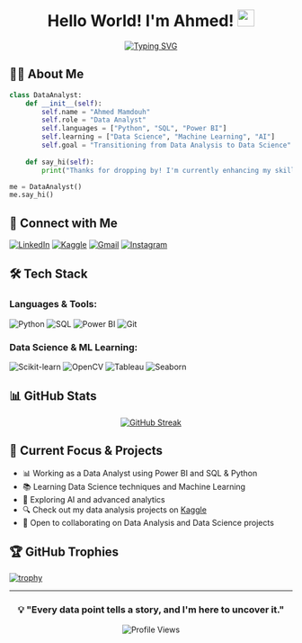 <div align="center">
  
# Hello World! I'm Ahmed! <img src="https://raw.githubusercontent.com/MartinHeinz/MartinHeinz/master/wave.gif" width="30px" height="30px">

[![Typing SVG](https://readme-typing-svg.demolab.com?font=Fira+Code&pause=1000&color=2D9ECF&center=true&vCenter=true&random=false&width=600&lines=Data+Analyst;Aspiring+Data+Scientist;Always+learning+new+things)](https://git.io/typing-svg)

</div>

## 👨‍💻 About Me

```python
class DataAnalyst:
    def __init__(self):
        self.name = "Ahmed Mamdouh"
        self.role = "Data Analyst"
        self.languages = ["Python", "SQL", "Power BI"]
        self.learning = ["Data Science", "Machine Learning", "AI"]
        self.goal = "Transitioning from Data Analysis to Data Science"
    
    def say_hi(self):
        print("Thanks for dropping by! I'm currently enhancing my skills in Data Science while working as a Data Analyst.")

me = DataAnalyst()
me.say_hi()
```

## 🔗 Connect with Me
[![LinkedIn](https://img.shields.io/badge/LinkedIn-0077B5?style=for-the-badge&logo=linkedin&logoColor=white)](https://www.linkedin.com/in/ahmed-mamdouh-516979222/)
[![Kaggle](https://img.shields.io/badge/Kaggle-20BEFF?style=for-the-badge&logo=kaggle&logoColor=white)](https://www.kaggle.com/ahmedm22)
[![Gmail](https://img.shields.io/badge/Gmail-D14836?style=for-the-badge&logo=gmail&logoColor=white)](mailto:am0063168@gmail.com)
[![Instagram](https://img.shields.io/badge/Instagram-E4405F?style=for-the-badge&logo=instagram&logoColor=white)](https://www.instagram.com/ahmedmamdouh1007/)

## 🛠️ Tech Stack

### Languages & Tools:
![Python](https://img.shields.io/badge/Python-3776AB?style=for-the-badge&logo=python&logoColor=white)
![SQL](https://img.shields.io/badge/SQL-4479A1?style=for-the-badge&logo=mysql&logoColor=white)
![Power BI](https://img.shields.io/badge/Power_BI-F2C811?style=for-the-badge&logo=powerbi&logoColor=black)
![Git](https://img.shields.io/badge/Git-F05032?style=for-the-badge&logo=git&logoColor=white)

### Data Science & ML Learning:
![Scikit-learn](https://img.shields.io/badge/scikit_learn-F7931E?style=for-the-badge&logo=scikit-learn&logoColor=white)
![OpenCV](https://img.shields.io/badge/OpenCV-27338e?style=for-the-badge&logo=OpenCV&logoColor=white)
![Tableau](https://img.shields.io/badge/Tableau-E97627?style=for-the-badge&logo=Tableau&logoColor=white)
![Seaborn](https://img.shields.io/badge/Seaborn-7DB0BC?style=for-the-badge&logo=python&logoColor=white)

## 📊 GitHub Stats

<div align="center">
  
[![GitHub Streak](https://github-readme-streak-stats.herokuapp.com/?user=ahmedmamdouh1007&theme=tokyonight&hide_border=true)](https://git.io/streak-stats)

</div>

## 🎯 Current Focus & Projects

- 📊 Working as a Data Analyst using Power BI and SQL & Python
- 📚 Learning Data Science techniques and Machine Learning
- 🤖 Exploring AI and advanced analytics
- 🔍 Check out my data analysis projects on [Kaggle](https://www.kaggle.com/ahmedm22)
- 🤝 Open to collaborating on Data Analysis and Data Science projects

## 🏆 GitHub Trophies
[![trophy](https://github-profile-trophy.vercel.app/?username=ahmedmamdouh1007&theme=tokyonight&column=4&no-frame=true&no-bg=true)](https://github.com/ryo-ma/github-profile-trophy)

---

<div align="center">
  
### 💡 "Every data point tells a story, and I'm here to uncover it."

![Profile Views](https://komarev.com/ghpvc/?username=ahmedmamdouh1007&color=brightgreen&style=flat-square)

</div>
